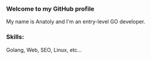### Welcome to my GitHub profile
My name is Anatoly and I'm an entry-level GO developer.

### Skills: 
Golang, Web, SEO, Linux, etc...




